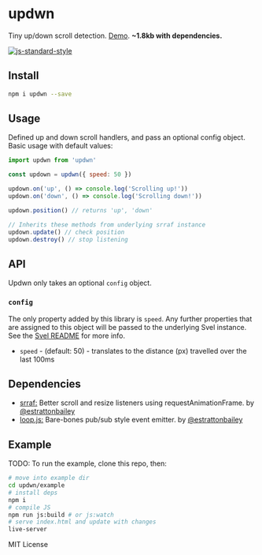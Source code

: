 # updwn
Tiny up/down scroll detection. [Demo](http://estrattonbailey.com/updwn/). **~1.8kb with dependencies.**

[![js-standard-style](https://cdn.rawgit.com/feross/standard/master/badge.svg)](http://standardjs.com)

## Install
```bash
npm i updwn --save
```

## Usage 
Defined up and down scroll handlers, and pass an optional config object. Basic usage with default values:
```javascript
import updwn from 'updwn'

const updown = updwn({ speed: 50 })

updown.on('up', () => console.log('Scrolling up!'))
updown.on('down', () => console.log('Scrolling down!'))

updown.position() // returns 'up', 'down'

// Inherits these methods from underlying srraf instance
updown.update() // check position
updown.destroy() // stop listening
```

## API
Updwn only takes an optional `config` object.

### `config`
The only property added by this library is `speed`. Any further properties that are assigned to this object will be passed to the underlying Svel instance. See the [Svel README](https://github.com/estrattonbailey/svel) for more info.
- `speed` - (default: 50) - translates to the distance (px) travelled over the last 100ms

## Dependencies
- [srraf:](https://github.com/estrattonbailey/srraf) Better scroll and resize listeners using requestAnimationFrame. by [@estrattonbailey](https://github.com/estrattonbailey)
- [loop.js:](https://github.com/estrattonbailey/loop.js) Bare-bones pub/sub style event emitter. by [@estrattonbailey](https://github.com/estrattonbailey)

## Example
TODO: To run the example, clone this repo, then:
```bash
# move into example dir
cd updwn/example
# install deps
npm i
# compile JS
npm run js:build # or js:watch
# serve index.html and update with changes
live-server 
```

MIT License
